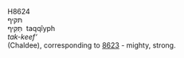 <body>
  <p>H8624<br>  תּקּיף  <br> תַּּקִּיף  ‎  taqqı̂yph  <br><i>tak-keef‘ </i><br>(Chaldee), corresponding to <a href="h8623.htm">8623</a>  - mighty, strong.<br></p>
 </body>